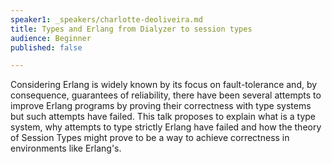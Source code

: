 ```yaml
---
speaker1: _speakers/charlotte-deoliveira.md
title: Types and Erlang from Dialyzer to session types
audience: Beginner
published: false

---
```

<p>Considering Erlang is widely known by its focus on fault-tolerance and, by consequence, guarantees of reliability, there have been several attempts to improve Erlang programs by proving their correctness with type systems but such attempts have failed. This talk proposes to explain what is a type system, why attempts to type strictly Erlang have failed and how the theory of Session Types might prove to be a way to achieve correctness in environments like Erlang's.</p>
